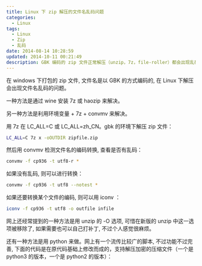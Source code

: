 ```yaml
---
title: Linux 下 zip 解压的文件名乱码问题
categories:
  - Linux
tags:
  - Linux
  - Zip
  - 乱码
date: 2014-08-14 10:28:59
updated: 2014-10-11 00:21:49
description: GBK 编码的 zip 文件正常解压（unzip，7z，file-roller）都会出现乱码，本文通过一个 python 脚本来彻底解决这个问题。
---
```


在 windows 下打包的 zip 文件, 文件名是以 GBK 的方式编码的, 在 Linux 下解压会出现文件名乱码的问题。

一种方法是通过 wine 安装 7z 或 haozip 来解决。

另一种方法是利用环境变量 + 7z + convmv 来解决。

用 7z 在 LC_ALL=C 或 LC_ALL=zh_CN。gbk 的环境下解压 zip 文件：

```bash
LC_ALL=C 7z x -oOUTDIR zipfile.zip
```

然后用 convmv 检测文件名的编码转换, 查看是否有乱码：

```bash
convmv -f cp936 -t utf8-r *
```

如果没有乱码, 则可以进行转换：

```bash
convmv -f cp936 -t utf8 --notest *
```

如果还要转换某个文件的编码, 则可以用 iconv ：

```bash
iconv -f cp936 -t utf8 -o outfile infile
```

网上还经常提到的一种方法是用 unzip 的 -O 选项, 可惜在新版的 unzip 中这一选项被移除了, 如果需要也可以自己打补丁, 不过个人感觉很麻烦。

还有一种方法是用 python 来做。网上有一个流传比较广的脚本, 不过功能不过完善, 下面的代码是在原代码基础上修改而成的，支持解压加密的压缩文件（一个是 python3 的版本，一个是 python2 的版本）：

<script src="https://gist.github.com/wangjiezhe/7841a350983a147b6d7e.js"></script>
